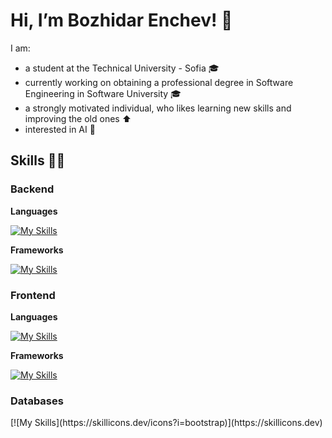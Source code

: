 # Hi, I’m Bozhidar Enchev! 👋
I am: <br>
 - a student at the Technical University - Sofia 🎓 <br>
 - currently working on obtaining a professional degree in Software Engineering in Software University 🎓 <br>
 - a strongly motivated individual, who likes learning new skills and improving the old ones ⬆ <br>
 - interested in AI 🧠

## Skills 👨‍💻
### Backend
**Languages** <p> [![My Skills](https://skillicons.dev/icons?i=py,cpp,c)](https://skillicons.dev) </p>
**Frameworks** <p> [![My Skills](https://skillicons.dev/icons?i=django)](https://skillicons.dev) </p>

### Frontend
**Languages** <p> [![My Skills](https://skillicons.dev/icons?i=js,html,css)](https://skillicons.dev) </p>
**Frameworks** <p> [![My Skills](https://skillicons.dev/icons?i=bootstrap)](https://skillicons.dev) </p>
### Databases
<p> [![My Skills](https://skillicons.dev/icons?i=bootstrap)](https://skillicons.dev) </p>
 
